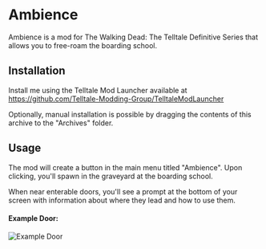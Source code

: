 # Ambience

Ambience is a mod for The Walking Dead: The Telltale Definitive Series that allows you to free-roam the boarding school.

## Installation

Install me using the Telltale Mod Launcher available at https://github.com/Telltale-Modding-Group/TelltaleModLauncher

Optionally, manual installation is possible by dragging the contents of this archive to the "Archives" folder.

## Usage

The mod will create a button in the main menu titled "Ambience".
Upon clicking, you'll spawn in the graveyard at the boarding school.

When near enterable doors, you'll see a prompt at the bottom of your screen with information about where they lead and how to use them.

#### Example Door:
![Example Door](https://i.imgur.com/rKooUb5.png)
